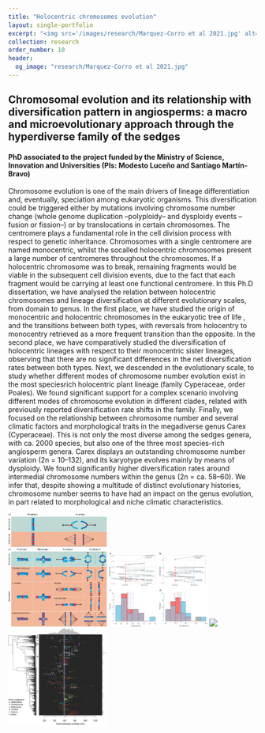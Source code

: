 ```yaml
---
title: "Holocentric chromosomes evolution"
layout: single-portfolio
excerpt: "<img src='/images/research/Marquez-Corro et al 2021.jpg' alt=''>"
collection: research
order_number: 10
header: 
  og_image: "research/Marquez-Corro et al 2021.jpg"
---
```

<h2>Chromosomal evolution and its relationship with diversification pattern in angiosperms: a macro and microevolutionary approach through the hyperdiverse family of the sedges</h2>
<h4>PhD associated to the project funded by the Ministry of Science, Innovation and Universities (PIs: Modesto Luceño and Santiago Martín-Bravo)</h4>

Chromosome evolution is one of the main drivers of lineage differentiation and, eventually, speciation among eukaryotic organisms. This diversification could be triggered either by mutations involving chromosome number change (whole genome duplication –polyploidy– and dysploidy events –fusion or fission–) or by translocations in certain chromosomes. The centromere plays a fundamental role in the cell division process with respect to genetic inheritance. Chromosomes with a single centromere are named monocentric, whilst the socalled holocentric chromosomes present a large number of centromeres throughout the chromosomes. If a holocentric chromosome was to break, remaining fragments would be viable in the subsequent cell division events, due to the fact that each fragment would be carrying at least one functional centromere. In this Ph.D dissertation, we have analysed the relation between holocentric chromosomes and lineage diversification at different evolutionary scales, from domain to genus. In the first place, we have studied the origin of monocentric and holocentric chromosomes in the eukaryotic tree of life , and the transitions between both types, with reversals from holocentry to monocentry retrieved as a more frequent transition than the opposite. In the second place, we have comparatively studied the diversification of holocentric lineages with respect to their monocentric sister lineages, observing that there are no significant differences in the net diversification rates between both types. Next, we descended in the evolutionary scale, to study whether different modes of chromosome number evolution exist in the most speciesrich holocentric plant lineage (family Cyperaceae, order Poales). We found significant support for a complex scenario involving different modes of chromosome evolution in different clades, related with previously reported diversification rate shifts in the family. Finally, we focused on the relationship between chromosome number and several climatic factors and morphological traits in the megadiverse genus Carex (Cyperaceae). This is not only the most diverse among the sedges genera, with ca. 2000 species, but also one of the three most species-rich angiosperm genera. Carex displays an outstanding chromosome number variation (2n = 10–132), and its karyotype evolves mainly by means of dysploidy. We found significantly higher diversification rates around intermedial chromosome numbers within the genus (2n = ca. 58–60). We infer that, despite showing a multitude of distinct evolutionary histories, chromosome number seems to have had an impact on the genus evolution, in part related to morphological and niche climatic characteristics. 

<a href="/files/pdf/research/Márquez-Corro et al 2019 eLS.pdf"><img src='/images/research/Marquez-Corro et al 2019 eLS.JPG' width="200"/></a>
<a href="/files/pdf/research/Márquez-Corro et al 2018 Chrom Res.pdf"><img src='/images/research/Marquez-Corro et al 2018.png' width="200"/></a>
<a href="/files/pdf/research/Márquez-Corro et al 2019 MPE.pdf"><img src='/images/research/Marquez-Corro et al 2019.jpg' width="200"/></a>
<a href="/files/pdf/research/Márquez-Corro et al 2021 JSE.pdf"><img src='/images/research/Marquez-Corro et al 2021.jpg' width="200"/></a>
